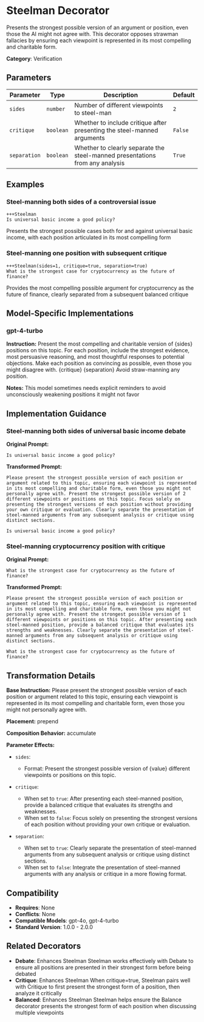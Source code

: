 # Steelman Decorator

Presents the strongest possible version of an argument or position, even those the AI might not agree with. This decorator opposes strawman fallacies by ensuring each viewpoint is represented in its most compelling and charitable form.

**Category**: Verification

## Parameters

| Parameter | Type | Description | Default |
|-----------|------|-------------|--------|
| `sides` | `number` | Number of different viewpoints to steel-man | `2` |
| `critique` | `boolean` | Whether to include critique after presenting the steel-manned arguments | `False` |
| `separation` | `boolean` | Whether to clearly separate the steel-manned presentations from any analysis | `True` |

## Examples

### Steel-manning both sides of a controversial issue

```
+++Steelman
Is universal basic income a good policy?
```

Presents the strongest possible cases both for and against universal basic income, with each position articulated in its most compelling form

### Steel-manning one position with subsequent critique

```
+++Steelman(sides=1, critique=true, separation=true)
What is the strongest case for cryptocurrency as the future of finance?
```

Provides the most compelling possible argument for cryptocurrency as the future of finance, clearly separated from a subsequent balanced critique

## Model-Specific Implementations

### gpt-4-turbo

**Instruction:** Present the most compelling and charitable version of {sides} positions on this topic. For each position, include the strongest evidence, most persuasive reasoning, and most thoughtful responses to potential objections. Make each position as convincing as possible, even those you might disagree with. {critique} {separation} Avoid straw-manning any position.

**Notes:** This model sometimes needs explicit reminders to avoid unconsciously weakening positions it might not favor


## Implementation Guidance

### Steel-manning both sides of universal basic income debate

**Original Prompt:**
```
Is universal basic income a good policy?
```

**Transformed Prompt:**
```
Please present the strongest possible version of each position or argument related to this topic, ensuring each viewpoint is represented in its most compelling and charitable form, even those you might not personally agree with. Present the strongest possible version of 2 different viewpoints or positions on this topic. Focus solely on presenting the strongest versions of each position without providing your own critique or evaluation. Clearly separate the presentation of steel-manned arguments from any subsequent analysis or critique using distinct sections.

Is universal basic income a good policy?
```

### Steel-manning cryptocurrency position with critique

**Original Prompt:**
```
What is the strongest case for cryptocurrency as the future of finance?
```

**Transformed Prompt:**
```
Please present the strongest possible version of each position or argument related to this topic, ensuring each viewpoint is represented in its most compelling and charitable form, even those you might not personally agree with. Present the strongest possible version of 1 different viewpoints or positions on this topic. After presenting each steel-manned position, provide a balanced critique that evaluates its strengths and weaknesses. Clearly separate the presentation of steel-manned arguments from any subsequent analysis or critique using distinct sections.

What is the strongest case for cryptocurrency as the future of finance?
```

## Transformation Details

**Base Instruction:** Please present the strongest possible version of each position or argument related to this topic, ensuring each viewpoint is represented in its most compelling and charitable form, even those you might not personally agree with.

**Placement:** prepend

**Composition Behavior:** accumulate

**Parameter Effects:**

- `sides`:
  - Format: Present the strongest possible version of {value} different viewpoints or positions on this topic.

- `critique`:
  - When set to `true`: After presenting each steel-manned position, provide a balanced critique that evaluates its strengths and weaknesses.
  - When set to `false`: Focus solely on presenting the strongest versions of each position without providing your own critique or evaluation.

- `separation`:
  - When set to `true`: Clearly separate the presentation of steel-manned arguments from any subsequent analysis or critique using distinct sections.
  - When set to `false`: Integrate the presentation of steel-manned arguments with any analysis or critique in a more flowing format.

## Compatibility

- **Requires**: None
- **Conflicts**: None
- **Compatible Models**: gpt-4o, gpt-4-turbo
- **Standard Version**: 1.0.0 - 2.0.0

## Related Decorators

- **Debate**: Enhances Steelman Steelman works effectively with Debate to ensure all positions are presented in their strongest form before being debated
- **Critique**: Enhances Steelman When critique=true, Steelman pairs well with Critique to first present the strongest form of a position, then analyze it critically
- **Balanced**: Enhances Steelman Steelman helps ensure the Balance decorator presents the strongest form of each position when discussing multiple viewpoints

